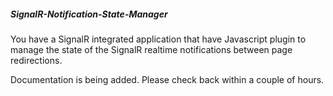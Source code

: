 ##### SignalR-Notification-State-Manager
You have a SignalR integrated application that have 
Javascript plugin to manage the state of the SignalR realtime notifications between page redirections. 

Documentation is being added. Please check back within a couple of hours.
